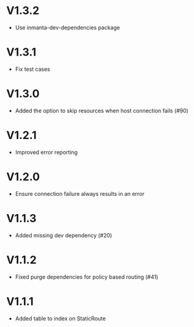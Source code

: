 # V1.3.2
- Use inmanta-dev-dependencies package

# V1.3.1
- Fix test cases

# V1.3.0
- Added the option to skip resources when host connection fails (#90)

# V1.2.1
- Improved error reporting

# V1.2.0
- Ensure connection failure always results in an error

# V1.1.3
- Added missing dev dependency (#20)

# V1.1.2
- Fixed purge dependencies for policy based routing (#41)

# V1.1.1
- Added table to index on StaticRoute
